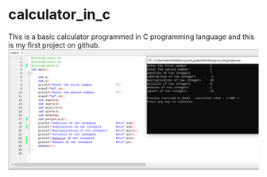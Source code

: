 # calculator_in_c
This is a basic calculator programmed in C programming language and this is my first project on github.
![](imageearam.PNG)
